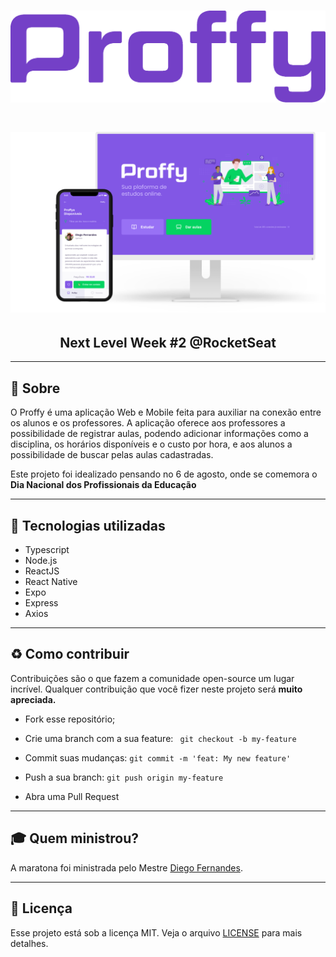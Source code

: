 <h1 align="center">
<img src="public/logo.png">
</h1>
<h1 align="center">
<img src="public/layout.png">
</h1>
<h2 align="center">
 Next Level Week #2 @RocketSeat
</h2>


---
## 🔖 Sobre

O Proffy é uma aplicação Web e Mobile feita para auxiliar na conexão entre os alunos e os professores. A aplicação oferece aos professores a possibilidade de registrar aulas, podendo adicionar informações como a disciplina, os horários disponíveis e o custo por hora, e aos alunos a possibilidade de buscar pelas aulas cadastradas.

Este projeto foi idealizado pensando no 6 de agosto, onde se comemora o **Dia Nacional dos Profissionais da Educação**

---
## 🚀 Tecnologias utilizadas

- Typescript
- Node.js
- ReactJS
- React Native
- Expo
- Express
- Axios
---
## ♻️ Como contribuir

Contribuições são o que fazem a comunidade open-source um lugar incrível. Qualquer contribuição que você fizer neste projeto será **muito apreciada.**

- Fork esse repositório;

- Crie uma branch com a sua feature: ``` 
git checkout -b my-feature ```

- Commit suas mudanças: ```git commit -m 'feat: My new feature'```
- Push a sua branch: ```git push origin my-feature```
- Abra uma Pull Request
---
## 🎓 Quem ministrou?

A maratona foi ministrada pelo Mestre [Diego Fernandes](https://github.com/diego3g).

---
## 📝 Licença

Esse projeto está sob a licença MIT. Veja o arquivo [LICENSE](https://github.com/HenriqL/proffy/blob/master/LICENSE) para mais detalhes.


